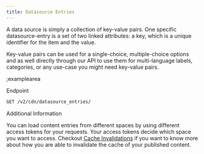```yaml
---
title: Datasource Entries
---
```


A data source is simply a collection of key-value pairs. One specific datasource-entry is a set of two linked attributes: a key, which is a unique identifier for the item and the value.

Key-value pairs can be used for a single-choice, multiple-choice options and as well directly through our API to use them for multi-language labels, categories, or any use-case you might need key-value pairs.

;examplearea

Endpoint

```bash
GET /v2/cdn/datasource_entries/
```

Additional Information

You can load content entries from different spaces by using different access tokens for your requests. Your access tokens decide which space you want to access. Checkout [Cache Invalidations](#topics/cache-invalidation) if you want to know more about how you are able to invalidate the cache of your published content.
